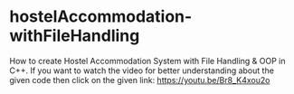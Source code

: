 # hostelAccommodation-withFileHandling
How to create Hostel Accommodation System with File Handling & OOP in C++.
If you want to watch the video for better understanding about the given code then click on the given link:
https://youtu.be/Br8_K4xou2o
 
